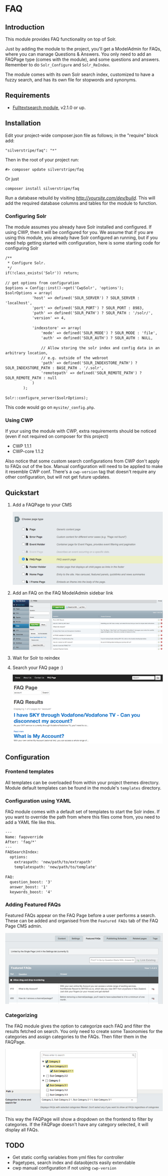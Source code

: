 # FAQ

## Introduction

This module provides FAQ functionality on top of Solr.

Just by adding the module to the project, you'll get a ModelAdmin for FAQs, where you can manage Questions & Answers.
You only need to add an FAQPage type (comes with the module), and some questions and answers. Remember to do `Solr_Configure` and `Solr_ReIndex`.

The module comes with its own Solr search index, customized to have a fuzzy search, and has its own file for stopwords and synonyms.

## Requirements

 * [Fulltextsearch module](https://github.com/silverstripe-labs/silverstripe-fulltextsearch), v2.1.0 or up.

## Installation

Edit your project-wide composer.json file as follows; in the "require" block add:

    "silverstripe/faq": "*"

Then in the root of your project run:

    #> composer update silverstripe/faq
	
Or just

    composer install silverstripe/faq

Run a database rebuild by visiting *http://yoursite.com/dev/build*. This will add the required database
columns and tables for the module to function.


### Configuring Solr
The module assumes you already have Solr installed and configured. If using CWP, then it will be configured for you.
We assume that if you are using this module, you already have Solr configured an running, but if you need help getting started with configuration,
here is some starting code for configuring Solr

````
/**
 * Configure Solr.
 */
if(!class_exists('Solr')) return;

// get options from configuration
$options = Config::inst()->get('CwpSolr', 'options');
$solrOptions = array(
			'host' => defined('SOLR_SERVER') ? SOLR_SERVER : 'localhost',
			'port' => defined('SOLR_PORT') ? SOLR_PORT : 8983,
			'path' => defined('SOLR_PATH') ? SOLR_PATH : '/solr/',
			'version' => 4,

			'indexstore' => array(
				'mode' => defined('SOLR_MODE') ? SOLR_MODE : 'file',
				'auth' => defined('SOLR_AUTH') ? SOLR_AUTH : NULL,

				// Allow storing the solr index and config data in an arbitrary location,
				// e.g. outside of the webroot
				'path' => defined('SOLR_INDEXSTORE_PATH') ? SOLR_INDEXSTORE_PATH : BASE_PATH . '/.solr',
				'remotepath' => defined('SOLR_REMOTE_PATH') ? SOLR_REMOTE_PATH : null
			)
		);

Solr::configure_server($solrOptions);
````


This code would go on `mysite/_config.php`.
 
### Using CWP

If your using the module with CWP, extra requirements should be noticed (even if not required on composer for this project)

 * CWP 1.1.1
 * CWP-core 1.1.2

Also notice that some custom search configurations from CWP don't apply to FAQs out of the box. Manual configuration will need to be applied to make it resemble CWP conf. There's a `cwp-version` tag that doesn't require any other configuration, but will not get future updates.


## Quickstart

1. Add a FAQPage to your CMS

    ![](docs/images/faq-pagetype.png)

2. Add an FAQ on the FAQ ModelAdmin sidebar link

    ![](docs/images/faq-modeladmin.png)

3. Wait for Solr to reindex
4. Search your FAQ page :)

    ![](docs/images/faq-frontend.png)

## Configuration

### Frontend templates

All templates can be overloaded from within your project themes directory. Module default templates can be found in the module's `templates` directory.

### Configuration using YAML

FAQ module comes with a default set of templates to start the Solr index. If you want to override the path from where this files
come from, you need to add a YAML file like this.
```
---
Name: faqoverride
After: 'faq/*'
---
FAQSearchIndex:
  options:
    extraspath: 'new/path/to/extrapath'
    templatespath: 'new/path/to/template'
	
FAQ:
  question_boost: '3'
  answer_boost: '1'
  keywords_boost: '4'
```
### Adding Featured FAQs

Featured FAQs appear on the FAQ Page before a user performs a search. These can be added and organised from the `Featured FAQs` tab of the FAQ Page CMS admin.

![](docs/images/faq-featuredfaqsadmin.png)

### Categorizing

The FAQ module gives the option to categorize each FAQ and filter the results fetched on search. You only need to
create some Taxonomies for the categories and assign categories to the FAQs. Then filter them in the FAQPage.

![](docs/images/faq-categories-faqpage.png)

This way the FAQPage will show a dropdown on the frontend to filter by categories.
If the FAQPage doesn't have any category selected, it will display all FAQs.


## TODO

- Get static config variables from yml files for controller
- Pagetypes, search index and dataobjects easily extendable
- cwp manual configuration if not using `cwp-version`
